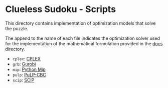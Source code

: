 # Clueless Sudoku - Scripts
This directory contains implementation of optimization 
models that solve the puzzle.

The append to the name of each file indicates the optimization solver
used for the implementation of the mathematical formulation
provided in the [docs](docs/README.md) directory.

- `cplex`: [CPLEX](https://www.ibm.com/analytics/cplex-optimizer)
- `grb`: [Gurobi](https://www.gurobi.com/)
- `mip`: [Python Mip](https://www.python-mip.com/)
- `pulp`: [PuLP-CBC](https://coin-or.github.io/pulp/)
- `scip`: [SCIP](https://www.scipopt.org/)